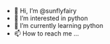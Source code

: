 - 👋 Hi, I’m @sunflyfairy
- 👀 I’m interested in python
- 🌱 I’m currently learning python
- 📫 How to reach me ...

<!---
sunflyfairy/sunflyfairy is a ✨ special ✨ repository because its `README.md` (this file) appears on your GitHub profile.
You can click the Preview link to take a look at your changes.
--->
